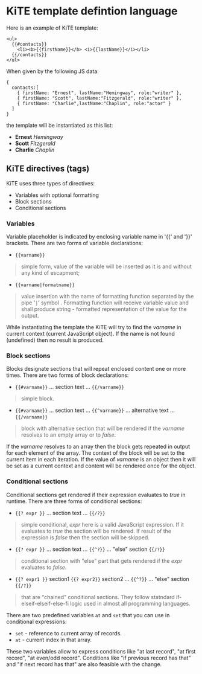 # KiTE template defintion language #

Here is an example of KiTE template:
```
<ul>
  {{#contacts}}
    <li><b>{{firstName}}</b> <i>{{lastName}}</i></li>
  {{/contacts}}
</ul>
```

When given by the following JS data:
```
{ 
  contacts:[
    { firstName: "Ernest", lastName:"Hemingway", role:"writer" },
    { firstName: "Scott", lastName:"Fitzgerald", role:"writer" },
    { firstName: "Charlie",lastName:"Chaplin", role:"actor" }
  ]
}
```

the template will be instantiated as this list:
  * **Ernest** _Hemingway_
  * **Scott** _Fitzgerald_
  * **Charlie** _Chaplin_
## KiTE directives (tags) ##

KiTE uses three types of directives:
  * Variables with optional formatting
  * Block sections
  * Conditional sections

### Variables ###

Variable placeholder is indicated by enclosing variable name in '{{' and '}}' brackets. There are two forms of variable declarations:
  * `{{varname}}`
> simple form, value of the variable will be inserted as it is and without any kind of escapment;

  * `{{varname|formatname}}`
> value insertion with the name of formatting function separated by the pipe '`|`' symbol . Formatting function will receive variable value and shall produce string - formatted representation of the value for the output.

While instantiating the template the KiTE will try to find the _varname_ in current context (current JavaScript object). If the name is not found (undefined) then no result is produced.

### Block sections ###

Blocks designate sections that will repeat enclosed content one or more times.  There are two forms of block declarations:
  * `{{#varname}}` ... section text ... `{{/varname}}`
> simple block.

  * `{{#varname}}` ... section text ... `{{^varname}}` ... alternative text ... `{{/varname}}`
> block with alternative section that will be rendered if the _varname_ resolves to an empty array or to _false_.

If the _varname_ resolves to an array then the block gets repeated in output for each element of the array. The context of the block will be set to the current item in each iteration. If the value of _varname_ is an object then it will be set as a current context and content will be rendered once for the object.

### Conditional sections ###

Conditional sections get rendered if their expression evaluates to _true_ in runtime. There are three forms of conditional sections:
  * `{{? expr }}` ... section text ... `{{/?}}`
> simple conditional, _expr_ here is a valid JavaScript expression. If it evaluates to _true_ the section will be rendered. If result of the expression is _false_ then the section will be skipped.

  * `{{? expr }}` ... section text ... `{{^?}}` ... "else" section `{{/?}}`
> conditional section with "else" part that gets rendered if the _expr_ evaluates to _false_.

  * `{{? expr1 }}`  section1 `{{? expr2}}`  section2 ...  `{{^?}}` ... "else" section `{{/?}}`
> that are "chained" conditional sections. They follow statndard if-elseif-elseif-else-fi logic used in almost all programming languages.

There are two predefined variables `at` and `set` that you can use in conditional expressions:

  * `set` - reference to current array of records.
  * `at` - current index in that array.

These two variables allow to express conditions like
"at last record", "at first record", "at even/odd record".
Conditions like "if previous record has that" and "if next record has that" are also feasible with the change.
